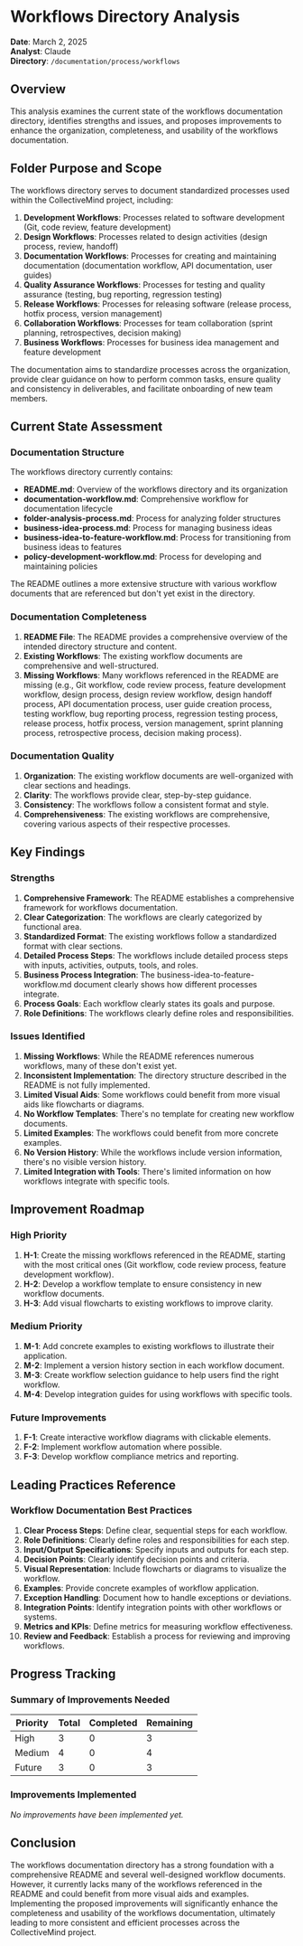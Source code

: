 # Workflows Directory Analysis

**Date**: March 2, 2025  
**Analyst**: Claude  
**Directory**: `/documentation/process/workflows`

## Overview

This analysis examines the current state of the workflows documentation directory, identifies strengths and issues, and proposes improvements to enhance the organization, completeness, and usability of the workflows documentation.

## Folder Purpose and Scope

The workflows directory serves to document standardized processes used within the CollectiveMind project, including:

1. **Development Workflows**: Processes related to software development (Git, code review, feature development)
2. **Design Workflows**: Processes related to design activities (design process, review, handoff)
3. **Documentation Workflows**: Processes for creating and maintaining documentation (documentation workflow, API documentation, user guides)
4. **Quality Assurance Workflows**: Processes for testing and quality assurance (testing, bug reporting, regression testing)
5. **Release Workflows**: Processes for releasing software (release process, hotfix process, version management)
6. **Collaboration Workflows**: Processes for team collaboration (sprint planning, retrospectives, decision making)
7. **Business Workflows**: Processes for business idea management and feature development

The documentation aims to standardize processes across the organization, provide clear guidance on how to perform common tasks, ensure quality and consistency in deliverables, and facilitate onboarding of new team members.

## Current State Assessment

### Documentation Structure

The workflows directory currently contains:
- **README.md**: Overview of the workflows directory and its organization
- **documentation-workflow.md**: Comprehensive workflow for documentation lifecycle
- **folder-analysis-process.md**: Process for analyzing folder structures
- **business-idea-process.md**: Process for managing business ideas
- **business-idea-to-feature-workflow.md**: Process for transitioning from business ideas to features
- **policy-development-workflow.md**: Process for developing and maintaining policies

The README outlines a more extensive structure with various workflow documents that are referenced but don't yet exist in the directory.

### Documentation Completeness

1. **README File**: The README provides a comprehensive overview of the intended directory structure and content.
2. **Existing Workflows**: The existing workflow documents are comprehensive and well-structured.
3. **Missing Workflows**: Many workflows referenced in the README are missing (e.g., Git workflow, code review process, feature development workflow, design process, design review workflow, design handoff process, API documentation process, user guide creation process, testing workflow, bug reporting process, regression testing process, release process, hotfix process, version management, sprint planning process, retrospective process, decision making process).

### Documentation Quality

1. **Organization**: The existing workflow documents are well-organized with clear sections and headings.
2. **Clarity**: The workflows provide clear, step-by-step guidance.
3. **Consistency**: The workflows follow a consistent format and style.
4. **Comprehensiveness**: The existing workflows are comprehensive, covering various aspects of their respective processes.

## Key Findings

### Strengths

1. **Comprehensive Framework**: The README establishes a comprehensive framework for workflows documentation.
2. **Clear Categorization**: The workflows are clearly categorized by functional area.
3. **Standardized Format**: The existing workflows follow a standardized format with clear sections.
4. **Detailed Process Steps**: The workflows include detailed process steps with inputs, activities, outputs, tools, and roles.
5. **Business Process Integration**: The business-idea-to-feature-workflow.md document clearly shows how different processes integrate.
6. **Process Goals**: Each workflow clearly states its goals and purpose.
7. **Role Definitions**: The workflows clearly define roles and responsibilities.

### Issues Identified

1. **Missing Workflows**: While the README references numerous workflows, many of these don't exist yet.
2. **Inconsistent Implementation**: The directory structure described in the README is not fully implemented.
3. **Limited Visual Aids**: Some workflows could benefit from more visual aids like flowcharts or diagrams.
4. **No Workflow Templates**: There's no template for creating new workflow documents.
5. **Limited Examples**: The workflows could benefit from more concrete examples.
6. **No Version History**: While the workflows include version information, there's no visible version history.
7. **Limited Integration with Tools**: There's limited information on how workflows integrate with specific tools.

## Improvement Roadmap

### High Priority

1. **H-1**: Create the missing workflows referenced in the README, starting with the most critical ones (Git workflow, code review process, feature development workflow).
2. **H-2**: Develop a workflow template to ensure consistency in new workflow documents.
3. **H-3**: Add visual flowcharts to existing workflows to improve clarity.

### Medium Priority

1. **M-1**: Add concrete examples to existing workflows to illustrate their application.
2. **M-2**: Implement a version history section in each workflow document.
3. **M-3**: Create workflow selection guidance to help users find the right workflow.
4. **M-4**: Develop integration guides for using workflows with specific tools.

### Future Improvements

1. **F-1**: Create interactive workflow diagrams with clickable elements.
2. **F-2**: Implement workflow automation where possible.
3. **F-3**: Develop workflow compliance metrics and reporting.

## Leading Practices Reference

### Workflow Documentation Best Practices

1. **Clear Process Steps**: Define clear, sequential steps for each workflow.
2. **Role Definitions**: Clearly define roles and responsibilities for each step.
3. **Input/Output Specifications**: Specify inputs and outputs for each step.
4. **Decision Points**: Clearly identify decision points and criteria.
5. **Visual Representation**: Include flowcharts or diagrams to visualize the workflow.
6. **Examples**: Provide concrete examples of workflow application.
7. **Exception Handling**: Document how to handle exceptions or deviations.
8. **Integration Points**: Identify integration points with other workflows or systems.
9. **Metrics and KPIs**: Define metrics for measuring workflow effectiveness.
10. **Review and Feedback**: Establish a process for reviewing and improving workflows.

## Progress Tracking

### Summary of Improvements Needed

| Priority | Total | Completed | Remaining |
|----------|-------|-----------|-----------|
| High     | 3     | 0         | 3         |
| Medium   | 4     | 0         | 4         |
| Future   | 3     | 0         | 3         |

### Improvements Implemented

*No improvements have been implemented yet.*

## Conclusion

The workflows documentation directory has a strong foundation with a comprehensive README and several well-designed workflow documents. However, it currently lacks many of the workflows referenced in the README and could benefit from more visual aids and examples. Implementing the proposed improvements will significantly enhance the completeness and usability of the workflows documentation, ultimately leading to more consistent and efficient processes across the CollectiveMind project. 